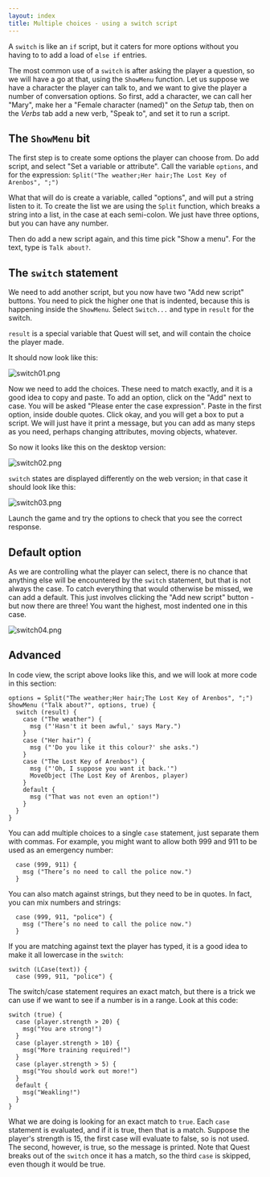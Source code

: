 ```yaml
---
layout: index
title: Multiple choices - using a switch script
---
```


A `switch` is like an `if` script, but it caters for more options without you having to to add a load of `else if` entries.

The most common use of a `switch` is after asking the player a question, so we will have a go at that, using the `ShowMenu` function. Let us suppose we have a character the player can talk to, and we want to give the player a number of conversation options. So first, add a character, we can call her "Mary", make her a "Female character (named)" on the _Setup_ tab, then on the _Verbs_ tab add a new verb, "Speak to", and set it to run a script.


The `ShowMenu` bit
---------------------

The first step is to create some options the player can choose from. Do add script, and select "Set a variable or attribute". Call the variable `options`, and for the expression: `Split("The weather;Her hair;The Lost Key of Arenbos", ";")`

What that will do is create a variable, called "options", and will put a string listen to it. To create the list we are using the `Split` function, which breaks a string into a list, in the case at each semi-colon. We just have three options, but you can have any number.

Then do add a new script again, and this time pick "Show a menu". For the text, type is `Talk about?`.


The `switch` statement
----------------------

We need to add another script, but you now have two "Add new script" buttons. You need to pick the higher one that is indented, because this is happening inside the `ShowMenu`. Select `Switch...` and type in `result` for the switch.

`result` is a special variable that Quest will set, and will contain the choice the player made.

It should now look like this:

![](images/switch01.png "switch01.png")

Now we need to add the choices. These need to match exactly, and it is a good idea to copy and paste. To add an option, click on the "Add" next to case. You will be asked "Please enter the case expression". Paste in the first option, inside double quotes. Click okay, and you will get a box to put a script. We will just have it print a message, but you can add as many steps as you need, perhaps changing attributes, moving objects, whatever.

So now it looks like this on the desktop version:

![](images/switch02.png "switch02.png")

`switch` states are displayed differently on the web version; in that case it should look like this:

![](images/switch03.png "switch03.png")

Launch the game and try the options to check that you see the correct response.


Default option
--------------

As we are controlling what the player can select, there is no chance that anything else will be encountered by the `switch` statement, but that is not always the case. To catch everything that would otherwise be missed, we can add a default. This just involves clicking the "Add new script" button - but now there are three! You want the highest, most indented one in this case.

![](images/switch04.png "switch04.png")


Advanced
--------

In code view, the script above looks like this, and we will look at more code in this section:

```
options = Split("The weather;Her hair;The Lost Key of Arenbos", ";")
ShowMenu ("Talk about?", options, true) {
  switch (result) {
    case ("The weather") {
      msg ("'Hasn't it been awful,' says Mary.")
    }
    case ("Her hair") {
      msg ("'Do you like it this colour?' she asks.")
    }
    case ("The Lost Key of Arenbos") {
      msg ("'Oh, I suppose you want it back.'")
      MoveObject (The Lost Key of Arenbos, player)
    }
    default {
      msg ("That was not even an option!")
    }
  }
}
```

You can add multiple choices to a single `case` statement, just separate them with commas. For example, you might want to allow both 999 and 911 to be used as an emergency number:

```
  case (999, 911) {
    msg ("There’s no need to call the police now.")
  }
```

You can also match against strings, but they need to be in quotes. In fact, you can mix numbers and strings:

```
  case (999, 911, "police") {
    msg ("There’s no need to call the police now.")
  }
```

If you are matching against text the player has typed, it is a good idea to make it all lowercase in the `switch`:

```
switch (LCase(text)) {
  case (999, 911, "police") {
```

The switch/case statement requires an exact match, but there is a trick we can use if we want to see if a number is in a range. Look at this code:

```
switch (true) {
  case (player.strength > 20) {
    msg("You are strong!")
  }
  case (player.strength > 10) {
    msg("More training required!")
  }
  case (player.strength > 5) {
    msg("You should work out more!")
  }
  default {
    msg("Weakling!")
  }
}
``` 

What we are doing is looking for an exact match to `true`. Each `case` statement is evaluated, and if it is true, then that is a match. Suppose the player's strength is 15, the first case will evaluate to false, so is not used. The second, however, is true, so the message is printed. Note that Quest breaks out of the `switch` once it has a match, so the third `case` is skipped, even though it would be true.